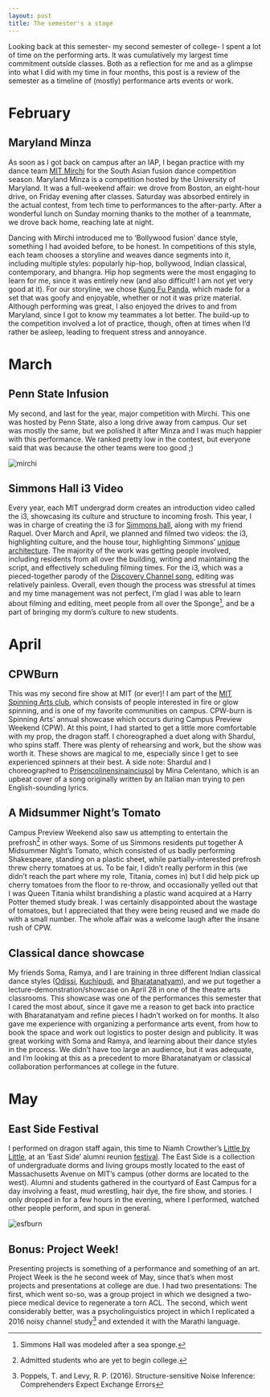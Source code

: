 ```yaml
---
layout: post
title: The semester's a stage
---
```


Looking back at this semester- my second semester of college- I spent a lot of time on the performing arts. It was cumulatively my largest time commitment outside classes. Both  as a reflection for me and as a glimpse into what I did with my time in four months, this post is a review of the semester as a timeline of (mostly) performance arts events or work.

# February

## Maryland Minza
As soon as I got back on campus after an IAP, I began practice with my dance team [MIT Mirchi](http://mirchi.mit.edu/index.html) for the South Asian fusion dance competition season. Maryland Minza is a competition hosted by the University of Maryland. It was a full-weekend affair: we drove from Boston, an eight-hour drive, on Friday evening after classes. Saturday was absorbed entirely in the actual contest, from tech time to performances to the after-party. After a wonderful lunch on Sunday morning thanks to the mother of a teammate, we drove back home, reaching late at night.

Dancing with Mirchi introduced me to ‘Bollywood fusion’ dance style, something I had avoided before, to be honest. In competitions of this style, each team chooses a storyline and weaves dance segments into it, including multiple styles: popularly hip-hop, bollywood, Indian classical, contemporary, and bhangra. Hip hop segments were the most engaging to learn for me, since it was entirely new (and also difficult! I am not yet very good at it). For our storyline, we chose [Kung Fu Panda](https://en.wikipedia.org/wiki/Kung_Fu_Panda), which made for a set that was goofy and enjoyable, whether or not it was prize material. Although performing was great, I also enjoyed the drives to and from Maryland, since I got to know my teammates a lot better. The build-up to the competition involved a lot of practice, though, often at times when I’d rather be asleep, leading to frequent stress and annoyance.

# March

## Penn State Infusion
My second, and last for the year, major competition with Mirchi. This one was hosted by Penn State, also a long drive away from campus. Our set was mostly the same, but we polished it after Minza and I was much happier with this performance. We ranked pretty low in the contest, but everyone said that was because the other teams were too good ;)

![mirchi][1]

## Simmons Hall i3 Video
Every year, each MIT undergrad dorm creates an introduction video called the i3, showcasing its culture and structure to incoming frosh. This year, I was in charge of creating the i3 for [Simmons hall](http://mitguidetoresidences.mit.edu/map/simmons-hall), along with my friend Raquel. Over March and April, we planned and filmed two videos: the i3, highlighting culture, and the house tour, highlighting Simmons’ [unique architecture](http://www.stevenholl.com/projects/mit-simmons-hall). The majority of the work was getting people involved, including residents from all over the building, writing and maintaining the script, and effectively scheduling filming times. For the i3, which was a pieced-together parody of the [Discovery Channel song](https://www.youtube.com/watch?v=EC-jau-fpJY), editing was relatively painless. Overall, even though the process was stressful at times and my time management was not perfect, I’m glad I was able to learn about filming and editing, meet people from all over the Sponge[^1], and be a part of bringing my dorm’s culture to new students.

# April

## CPWBurn
This was my second fire show at MIT (or ever)! I am part of the [MIT Spinning Arts club](http://spinning-arts.mit.edu/), which consists of people interested in fire or glow spinning, and is one of my favorite communities on campus. CPW-burn is Spinning Arts’ annual showcase which occurs during Campus Preview Weekend (CPW). At this point, I had started to get a little more comfortable with my prop, the dragon staff. I choreographed a duet along with Shardul, who spins staff. There was plenty of rehearsing and work, but the show was worth it. These shows are magical to me, especially since I get to see experienced spinners at their best. A side note: Shardul and I choreographed to [Prisencolinensinainciusol](https://www.youtube.com/watch?v=Xn_OLnMriRg) by Mina Celentano, which is an upbeat cover of a song originally written by an Italian man trying to pen English-sounding lyrics.

## A Midsummer Night’s Tomato
Campus Preview Weekend also saw us attempting to entertain the prefrosh[^2] in other ways. Some of us Simmons residents put together A Midsummer Night’s Tomato, which consisted of us badly performing Shakespeare, standing on a plastic sheet, while partially-interested prefrosh threw cherry tomatoes at us. To be fair, I didn’t really perform in this (we didn’t reach the part where my role, Titania, comes in) but I did help pick up cherry tomatoes from the floor to re-throw, and occasionally yelled out that I was Queen Titania whilst brandishing a plastic wand acquired at a Harry Potter themed study break. I was certainly disappointed about the wastage of tomatoes, but I appreciated that they were being reused and we made do with a small number. The whole affair was a welcome laugh after the insane rush of CPW.

## Classical dance showcase
My friends Soma, Ramya, and I are training in three different Indian classical dance styles ([Odissi](https://en.wikipedia.org/wiki/Odissi), [Kuchipudi](https://en.wikipedia.org/wiki/Kuchipudi), and [Bharatanatyam](https://en.wikipedia.org/wiki/Bharatanatyam)), and we put together a lecture-demonstration/showcase on April 28 in one of the theatre arts classrooms. This showcase was one of the performances this semester that I cared the most about, since it gave me a reason to get back into practice with Bharatanatyam and refine pieces I hadn’t worked on for months. It also gave me experience with organizing a performance arts event, from how to book the space and work out logistics to poster design and publicity. It was great working with Soma and Ramya, and learning about their dance styles in the process. We didn’t have too large an audience, but it was adequate, and I’m looking at this as a precedent to more Bharatanatyam or classical collaboration performances at college in the future.

# May

## East Side Festival
I performed on dragon staff again, this time to Niamh Crowther’s [Little by Little](https://www.youtube.com/watch?v=-k68Hr3-8QA), at an ‘East Side’ alumni reunion [festival](https://thetech.com/2018/06/07/ec-hosts-east-side-festival). The East Side is a collection of undergraduate dorms and living groups mostly located to the east of Massachusetts Avenue on MIT’s campus (other dorms are located to the west). Alumni and students gathered in the courtyard of East Campus for a day involving a feast, mud wrestling, hair dye, the fire show, and stories. I only dropped in for a few hours in the evening, where I performed, watched other people perform, and spun in general.

![esfburn][2]

## Bonus: Project Week!
Presenting projects is something of a performance and something of an art. Project Week is the he second week of May, since that’s when most projects and presentations at college are due. I had two presentations: The first, which went so-so, was a group project in which we designed a two-piece medical device to regenerate a torn ACL. The second, which went considerably better, was a psycholinguistics project in which I replicated a 2016 noisy channel study[^3] and extended it with the Marathi language.

[^1]: Simmons Hall was modeled after a sea sponge.
[^2]: Admitted students who are yet to begin college.
[^3]: Poppels, T. and Levy, R. P. (2016). Structure-sensitive Noise Inference: Comprehenders Expect Exchange Errors

 [1]: https://i.imgur.com/VQxl5Bs.jpg
 [2]: https://i.imgur.com/sXUyi7z.jpg
